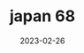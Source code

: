 ---
weight: 68
images: 
- /images/Japan/DSCF9335.jpg
title: japan 68
date: 2023-02-26
tags:
- japan
---